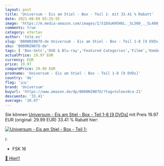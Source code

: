 ```yaml
---
layout: post
title: 'Universum - Eis am Stiel - Box - Teil 1- mit 33.41 % Rabatt'
date: 2021-08-09 05:25:55
image: 'https://m.media-amazon.com/images/I/51DduKH5HbL._SL500_._SL400_.jpg'
comments: true
category: ofertas
author: 'tole.es'
slug: 'B000NIN07O-de Universum - Eis am Stiel - Box - Teil 1-8 [9 DVDs]'
sku: 'B000NIN07O-de'
tags: [ 'Box-Sets','DVD & Blu-ray','Featured Categories','Filme','Komödie & Unterhaltung','universum', ]
actualPrice: 19.97 EUR
currency: EUR
price: 19.97
comparePrice: 29.99 EUR
prodname: 'Universum - Eis am Stiel - Box - Teil 1-8 [9 DVDs]'
country: 'de'
flag: '🇩🇪'
brand: 'Universum'
buyurl: 'https://www.amazon.de/dp/B000NIN07O/?tag=tolees0ca-21'
descuento: '33.41'
average: '20.97'
---
```


Sie können [Universum - Eis am Stiel - Box - Teil 1-8 [9 DVDs]](https://www.amazon.de/dp/B000NIN07O/?tag=tolees0ca-21) mit Preis 19.97 EUR (original: 29.99 EUR) 33.41 % Rabatt hier:

[![Universum - Eis am Stiel - Box - Teil 1-](https://m.media-amazon.com/images/I/51DduKH5HbL._SL500_._SL400_.jpg)](https://www.amazon.de/dp/B000NIN07O/?tag=tolees0ca-21)

ℹ️:

- FSK 16

[🛒 Hier!!](https://www.amazon.de/dp/B000NIN07O/?tag=tolees0ca-21)
